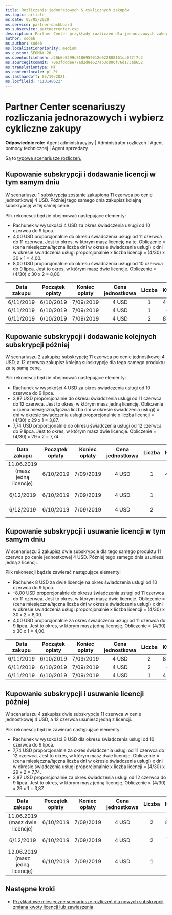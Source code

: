 ```yaml
---
title: Rozliczanie jednorazowych & cyklicznych zakupów
ms.topic: article
ms.date: 05/05/2020
ms.service: partner-dashboard
ms.subservice: partnercenter-csp
description: Partner Center przykłady rozliczeń dla jednorazowych zakupów i wybierz cykliczne zakupy — w przypadku zakupu subskrypcji dodaj więcej subskrypcji, dodaj lub usuń licencje.
author: sodeb
ms.author: sodeb
ms.localizationpriority: medium
ms.custom: SEOMAY.20
ms.openlocfilehash: a26b6e5299c5186959612e622808161ca0f7f7c2
ms.sourcegitcommit: 7063fdddee77ad2d8e627ab3c806f76d173ab652
ms.translationtype: MT
ms.contentlocale: pl-PL
ms.lasthandoff: 05/19/2021
ms.locfileid: "110148622"
---
```

# <a name="partner-center-billing-scenarios-for-one-time-and-select-recurring-purchases"></a>Partner Center scenariuszy rozliczania jednorazowych i wybierz cykliczne zakupy

**Odpowiednie role:** Agent administracyjny | Administrator rozliczeń | Agent pomocy technicznej | Agent sprzedaży

Są to [typowe scenariusze rozliczeń.](common-billing-scenarios.md) 

## <a name="purchase-a-subscription-and-add-a-license-on-the-same-day"></a>Kupowanie subskrypcji i dodawanie licencji w tym samym dniu

W scenariuszu 1 subskrypcja zostanie zakupiona 11 czerwca po cenie jednostkowej 4 USD. Później tego samego dnia zakupisz kolejną subskrypcję w tej samej cenie.

Plik rekonescji będzie obejmować następujące elementy:

- Rachunek w wysokości 4 USD za okres świadczenia usługi od 10 czerwca do 9 lipca.
- 4,00 USD proporcjonalnie do okresu świadczenia usługi od 11 czerwca do 11 czerwca. Jest to okres, w którym masz licencję na te. Obliczenie = (cena miesięczna/łączna liczba dni w okresie świadczenia usługi) x dni w okresie świadczenia usługi proporcjonalnie x liczba licencji = (4/30) x 30 x 1 = 4,00.
- 8,00 USD proporcjonalnie do okresu świadczenia usługi od 10 czerwca do 9 lipca. Jest to okres, w którym masz dwie licencje. Obliczenie = (4/30) x 30 x 2 = 8,00.

|**Data zakupu**   |**Początek opłaty** |**Koniec opłaty**  |**Cena jednostkowa**  |**Liczba**  |**Kwota** |**Typ opłaty** |
|:------:|:------:|:------:|:------:|:------:|:------:|:-----:|
|6/11/2019      |6/10/2019   |7/09/2019         |4 USD                |1                 |4 USD            |Nowy         |
|6/11/2019     | 6/10/2019    |7/09/2019        |4 USD        |1        | -$4       |addQuantity           |
|6/11/2019     | 6/10/2019    |7/09/2019        |4 USD        | 2      |8 USD         |addQuantity           |

## <a name="purchase-a-subscription-and-add-more-subscriptions-later"></a>Kupowanie subskrypcji i dodawanie kolejnych subskrypcji później

W scenariuszu 2 zakupisz subskrypcję 11 czerwca po cenie jednostkowej 4 USD, a 12 czerwca zakupisz kolejną subskrypcję dla tego samego produktu za tę samą cenę.

Plik rekonescji będzie obejmować następujące elementy:

- Rachunek w wysokości 4 USD za okres świadczenia usługi od 10 czerwca do 9 lipca.
- 3,87 USD proporcjonalnie do okresu świadczenia usługi od 11 czerwca do 12 czerwca. Jest to okres, w którym masz jedną licencję. Obliczenie = (cena miesięczna/łączna liczba dni w okresie świadczenia usługi) x dni w okresie świadczenia usługi proporcjonalnie x liczba licencji = (4/30) x 29 x 1 = 3,87.
- 7,74 USD proporcjonalnie do okresu świadczenia usługi od 12 czerwca do 9 lipca. Jest to okres, w którym masz dwie licencje. Obliczenie = (4/30) x 29 x 2 = 7,74.

|**Data zakupu**   |**Początek opłaty** |**Koniec opłaty**  |**Cena jednostkowa**  |**Liczba**  |**Kwota** |**Typ opłaty** |
|:------:|:------:|:------:|:------:|:------:|:------:|:-----:|
|11.06.2019 (masz jedną licencję)     |6/10/2019   |7/09/2019         |4 USD         |1        |4 USD            |Nowy         |
|6/12/2019     | 6/10/2019    |7/09/2019        |4 USD        |1        | -3,87 USD       |addQuantity           |
|6/12/2019     | 6/10/2019    |7/09/2019        |4 USD        | 2      |7,74 USD       |addQuantity           |

## <a name="purchase-a-subscription-and-remove-a-license-on-the-same-day"></a>Kupowanie subskrypcji i usuwanie licencji w tym samym dniu

W scenariuszu 3 zakupisz dwie subskrypcje dla tego samego produktu 11 czerwca po cenie jednostkowej 4 USD. Później tego samego dnia usuniesz jedną z licencji.  

Plik rekonescji będzie zawierać następujące elementy:

- Rachunek 8 USD za dwie licencje na okres świadczenia usługi od 10 czerwca do 9 lipca.
- –8,00 USD proporcjonalnie do okresu świadczenia usługi od 11 czerwca do 11 czerwca. Jest to okres, w którym masz dwie licencje. Obliczenie = (cena miesięczna/łączna liczba dni w okresie świadczenia usługi) x dni w okresie świadczenia usługi proporcjonalnie x liczba licencji = (4/30) x 30 x 2 = 8,00.
- 4,00 USD proporcjonalnie za okres świadczenia usługi od 11 czerwca do 9 lipca. Jest to okres, w którym masz jedną licencję. Obliczenie = (4/30) x 30 x 1 = 4,00.

|**Data zakupu**   |**Początek opłaty** |**Koniec opłaty**  |**Cena jednostkowa**  |**Liczba**  |**Kwota** |**Typ opłaty** |
|:------:|:------:|:------:|:------:|:------:|:------:|:-----:|
|6/11/2019      |6/10/2019   |7/09/2019         |4 USD                |2                 |8 USD            |Nowy         |
|6/11/2019     | 6/10/2019    |7/09/2019        |4 USD        |2        | -$8       |removeQuantity           |
|6/11/2019     | 6/10/2019    |7/09/2019        |4 USD        | 1      |4 USD         |removeQuantity           |

## <a name="purchase-a-subscription-and-remove-licenses-later"></a>Kupowanie subskrypcji i usuwanie licencji później

W scenariuszu 4 zakupisz dwie subskrypcje 11 czerwca w cenie jednostkowej 4 USD, a 12 czerwca usuniesz jedną z licencji.

Plik rekonescji będzie zawierać następujące elementy:

- Rachunek w wysokości 8 USD dla okresu świadczenia usługi od 10 czerwca do 9 lipca.
- 7,74 USD proporcjonalnie za okres świadczenia usługi od 11 czerwca do 12 czerwca. Jest to okres, w którym masz dwie licencje. Obliczenie = (cena miesięczna/łączna liczba dni w okresie świadczenia usługi) x dni w okresie świadczenia usługi proporcjonalnie x liczba licencji = (4/30) x 29 x 2 = 7,74.
- 3,87 USD proporcjonalnie za okres świadczenia usługi od 12 czerwca do 9 lipca. Jest to okres, w którym masz jedną licencję. Obliczenie = (4/30) x 29 x 1 = 3,87.

|**Data zakupu**   |**Początek opłaty** |**Koniec opłaty**  |**Cena jednostkowa**  |**Liczba**  |**Kwota** |**Typ opłaty** |
|:------:|:------:|:------:|:------:|:------:|:------:|:-----:|
|11.06.2019 (masz dwie licencje)     |6/10/2019   |7/09/2019         |4 USD         |2        |8 USD       |Nowy       |
|6/12/2019     | 6/10/2019    |7/09/2019        |4 USD        |2        | -7,74 USD       |removeQuantity           |
|12.06.2019 (masz jedną licencję)    | 6/10/2019    |7/09/2019   |4 USD    |1      |3,87 USD    |removeQuantity |

## <a name="next-steps"></a>Następne kroki

- [Przykładowe miesięczne scenariusze rozliczeń dla nowych subskrypcji, zmiana kwoty licencji lub zawieszenia](common-billing-scenarios-monthly.md)